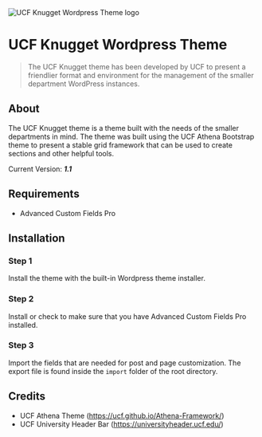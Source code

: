 <img src="https://testitr.ucf.edu/wordpress/knugget_github.png" title="UCF Knugget Wordpress Theme" alt="UCF Knugget Wordpress Theme logo">

# UCF Knugget Wordpress Theme

> The UCF Knugget theme has been developed by UCF to present a friendlier format and environment for the management of the smaller department WordPress instances.

## About

The UCF Knugget theme is a theme built with the needs of the smaller departments in mind. The theme was built using the UCF Athena Bootstrap theme to present a stable grid framework that can be used to create sections and other helpful tools.

Current Version: ***1.1***

## Requirements

- Advanced Custom Fields Pro

##  Installation

### Step 1

Install the theme with the built-in Wordpress theme installer.

### Step 2

Install or check to make sure that you have Advanced Custom Fields Pro installed.

### Step 3

Import the fields that are needed for post and page customization. The export file is found inside the `import` folder of the root directory.

## Credits

- UCF Athena Theme (<a href="https://ucf.github.io/Athena-Framework/">https://ucf.github.io/Athena-Framework/</a>)
- UCF University Header Bar (<a href="https://universityheader.ucf.edu/">https://universityheader.ucf.edu/</a>)